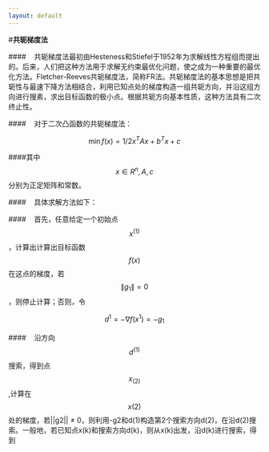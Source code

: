 ```yaml
---
layout: default
---
```

#**共轭梯度法**

####&nbsp;&nbsp;&nbsp;&nbsp;共轭梯度法最初由Hesteness和Stiefel于1952年为求解线性方程组而提出的。后来，人们把这种方法用于求解无约束最优化问题，使之成为一种重要的最优化方法。Fletcher-Reeves共轭梯度法，简称FR法。共轭梯度法的基本思想是把共轭性与最速下降方法相结合，利用已知点处的梯度构造一组共轭方向，并沿这组方向进行搜素，求出目标函数的极小点。根据共轭方向基本性质，这种方法具有二次终止性。

####&nbsp;&nbsp;&nbsp;&nbsp;对于二次凸函数的共轭梯度法：

$$\min f(x)=1/2x^{T}Ax+b^{T}x+c$$

####其中$$x\in R^{n}, A, c$$分别为正定矩阵和常数。

####&nbsp;&nbsp;&nbsp;&nbsp;具体求解方法如下：

####&nbsp;&nbsp;&nbsp;&nbsp;首先，任意给定一个初始点$$x^(1)$$，计算出计算出目标函数$$f(x)$$在这点的梯度，若$$\|g_{1}\|=0$$，则停止计算；否则，令

$$d^{1}=-\nabla f(x^{1})=-g_{1}$$

####&nbsp;&nbsp;&nbsp;&nbsp;沿方向$$d^{(1)}$$搜索，得到点$$x_{(2)}$$,计算在$$x(2)$$处的梯度，若||g2|| ≠ 0，则利用-g2和d(1)构造第2个搜索方向d(2)，在沿d(2)搜索。一般地，若已知点x(k)和搜索方向d(k)，则从x(k)出发，沿d(k)进行搜索，得到